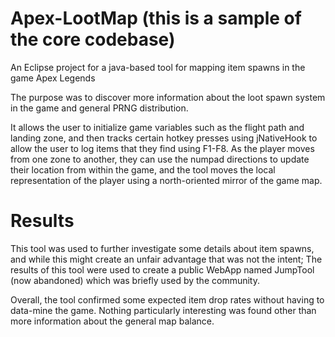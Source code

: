 # Apex-LootMap (this is a sample of the core codebase)
An Eclipse project for a java-based tool for mapping item spawns in the game Apex Legends

The purpose was to discover more information about the loot spawn system in the game and general PRNG distribution.

It allows the user to initialize game variables such as the flight path and landing zone, and then tracks certain hotkey presses using jNativeHook to allow the user to log items that they find using F1-F8. As the player moves from one zone to another, they can use the numpad directions to update their location from within the game, and the tool moves the local representation of the player using a north-oriented mirror of the game map.

# Results
This tool was used to further investigate some details about item spawns, and while this might create an unfair advantage that was not the intent; The results of this tool were used to create a public WebApp named JumpTool (now abandoned) which was briefly used by the community.

Overall, the tool confirmed some expected item drop rates without having to data-mine the game. Nothing particularly interesting was found other than more information about the general map balance.
